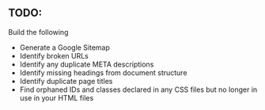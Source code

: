 ## TODO:
Build the following

- Generate a Google Sitemap
- Identify broken URLs
- Identify any duplicate META descriptions
- Identify missing headings from document structure
- Identify duplicate page titles
- Find orphaned IDs and classes declared in any CSS files but no longer in use in your HTML files